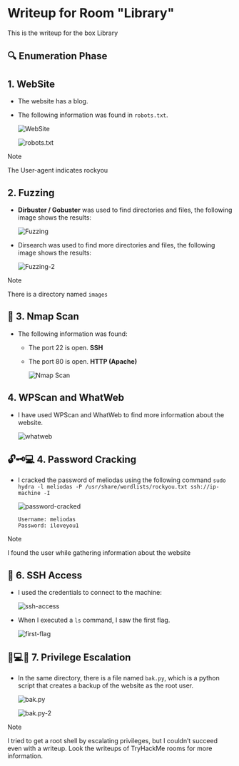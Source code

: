 # Writeup for Room "Library"

This is the writeup for the box Library

## 🔍 Enumeration Phase

## 1. WebSite
- The website has a blog.
- The following information was found in `robots.txt`.

    ![WebSite](https://github.com/MCornejoDev/TryHackMe/blob/main/rooms/library-cms/screenshots/00.png)

    ![robots.txt](https://github.com/MCornejoDev/TryHackMe/blob/main/rooms/library-cms/screenshots/01.png)

> [!NOTE]
> The User-agent indicates rockyou

## 2. Fuzzing
-  **Dirbuster / Gobuster** was used to find directories and files, the following image shows the results:
  
    ![Fuzzing](https://github.com/MCornejoDev/TryHackMe/blob/main/rooms/library-cms/screenshots/02.png)

- Dirsearch was used to find more directories and files, the following image shows the results:

    ![Fuzzing-2](https://github.com/MCornejoDev/TryHackMe/blob/main/rooms/library-cms/screenshots/03.png)

> [!NOTE]
> There is a directory named ```images```

## 📡 3. Nmap Scan
- The following information was found:
  - The port 22 is open. **SSH**
  - The port 80 is open. **HTTP (Apache)**

    ![Nmap Scan](https://github.com/MCornejoDev/TryHackMe/blob/main/rooms/library-cms/screenshots/04.png)

## 4. WPScan and WhatWeb
- I have used WPScan and WhatWeb to find more information about the website.
  
    ![whatweb](https://github.com/MCornejoDev/TryHackMe/blob/main/rooms/library-cms/screenshots/05.png)


## 🔓🗝️💻 4. Password Cracking
- I cracked the password of meliodas using the following command ```sudo hydra -l meliodas -P /usr/share/wordlists/rockyou.txt ssh://ip-machine -I```

  ![password-cracked](https://github.com/MCornejoDev/TryHackMe/blob/main/rooms/library-cms/screenshots/06.png)

  ```
  Username: meliodas
  Password: iloveyou1
  ```

> [!NOTE]
> I found the user while gathering information about the website

## 🔑 6. SSH Access
- I used the credentials to connect to the machine:

  ![ssh-access](https://github.com/MCornejoDev/TryHackMe/blob/main/rooms/library-cms/screenshots/07.png)

- When I executed a ```ls``` command, I saw the first flag.

  ![first-flag](https://github.com/MCornejoDev/TryHackMe/blob/main/rooms/library-cms/screenshots/08.png)

## 🐚💻🚀 7. Privilege Escalation
- In the same directory, there is a file named ```bak.py```, which is a python script that creates a backup of the website as the root user.
  
  ![bak.py](https://github.com/MCornejoDev/TryHackMe/blob/main/rooms/library-cms/screenshots/09.png)

  ![bak.py-2](https://github.com/MCornejoDev/TryHackMe/blob/main/rooms/library-cms/screenshots/10.png)

> [!NOTE] 
> I tried to get a root shell by escalating privileges, but I couldn’t succeed even with a writeup. Look the writeups of TryHackMe rooms for more information.